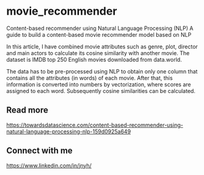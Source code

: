 # movie_recommender

Content-based recommender using Natural Language Processing (NLP)
A guide to build a content-based movie recommender model based on NLP

In this article, I have combined movie attributes such as genre, plot, director and main actors to calculate its cosine similarity with another movie. The dataset is IMDB top 250 English movies downloaded from data.world.

The data has to be pre-processed using NLP to obtain only one column that contains all the attributes (in words) of each movie. After that, this information is converted into numbers by vectorization, where scores are assigned to each word. Subsequently cosine similarities can be calculated.

## Read more
https://towardsdatascience.com/content-based-recommender-using-natural-language-processing-nlp-159d0925a649


## Connect with me
https://www.linkedin.com/in/jnyh/
